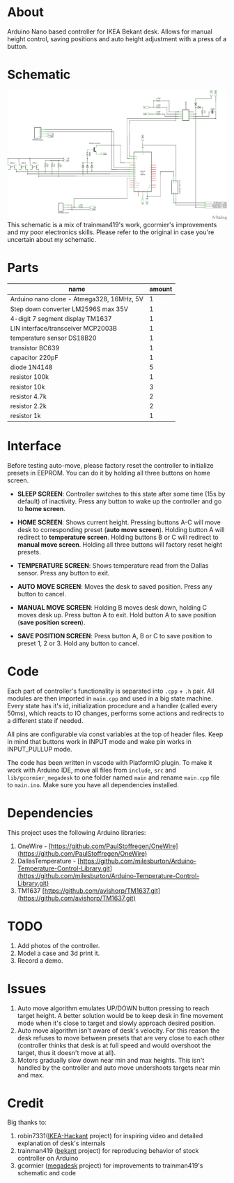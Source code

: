 # About
Arduino Nano based controller for IKEA Bekant desk. Allows for manual height control, saving positions and auto height adjustment with a press of a button.

# Schematic
![Schematic](/schematic.png)
This schematic is a mix of trainman419's work, gcormier's improvements and my poor electronics skills. Please refer to the original in case you're uncertain about my schematic.

# Parts
| name                                      | amount |
| ----------------------------------------- | ------ |
| Arduino nano clone - Atmega328, 16MHz, 5V | 1      |
| Step down converter LM2596S max 35V       | 1      |
| 4-digit 7 segment display TM1637          | 1      |
| LIN interface/transceiver MCP2003B        | 1      |
| temperature sensor DS18B20                | 1      |
| transistor BC639                          | 1      |
| capacitor 220pF                           | 1      |
| diode 1N4148                              | 5      |
| resistor 100k                             | 1      |
| resistor 10k                              | 3      |
| resistor 4.7k                             | 2      |
| resistor 2.2k                             | 2      |
| resistor 1k                               | 1      |

# Interface
Before testing auto-move, please factory reset the controller to initialize presets in EEPROM. You can do it by holding all three buttons on home screen.

- **SLEEP SCREEN**: Controller switches to this state after some time (15s by default) of inactivity. Press any button to wake up the controller and go to **home screen**.

- **HOME SCREEN**: Shows current height. Pressing buttons A-C will move desk to corresponding preset (**auto move screen**). Holding button A will redirect to **temperature screen**. Holding buttons B or C will redirect to **manual move screen**. Holding all three buttons will factory reset height presets.

- **TEMPERATURE SCREEN**: Shows temperature read from the Dallas sensor. Press any button to exit.

- **AUTO MOVE SCREEN**: Moves the desk to saved position. Press any button to cancel.

- **MANUAL MOVE SCREEN**: Holding B moves desk down, holding C moves desk up. Press button A to exit. Hold button A to save position (**save position screen**).

- **SAVE POSITION SCREEN**: Press button A, B or C to save position to preset 1, 2 or 3. Hold any button to cancel. 

# Code
Each part of controller's functionality is separated into `.cpp` + `.h` pair. All modules are then imported in `main.cpp` and used in a big state machine. Every state has it's id, initialization procedure and a handler (called every 50ms), which reacts to IO changes, performs some actions and redirects to a different state if needed.

All pins are configurable via const variables at the top of header files. Keep in mind that buttons work in INPUT mode and wake pin works in INPUT_PULLUP mode.

The code has been written in vscode with PlatformIO plugin. To make it work with Arduino IDE, move all files from `include`, `src` and `lib/gcormier_megadesk` to one folder named `main` and rename `main.cpp` file to `main.ino`. Make sure you have all dependencies installed.

# Dependencies
This project uses the following Arduino libraries:
1. OneWire - [https://github.com/PaulStoffregen/OneWire](https://github.com/PaulStoffregen/OneWire)
2. DallasTemperature - [https://github.com/milesburton/Arduino-Temperature-Control-Library.git](https://github.com/milesburton/Arduino-Temperature-Control-Library.git)
3. TM1637 [https://github.com/avishorp/TM1637.git](https://github.com/avishorp/TM1637.git)

# TODO
1. Add photos of the controller.
2. Model a case and 3d print it.
3. Record a demo.

# Issues
1. Auto move algorithm emulates UP/DOWN button pressing to reach target height. A better solution would be to keep desk in fine movement mode when it's close to target and slowly approach desired position.
2. Auto move algorithm isn't aware of desk's velocity. For this reason the desk refuses to move between presets that are very close to each other (controller thinks that desk is at full speed and would overshoot the target, thus it doesn't move at all).
3. Motors gradually slow down near min and max heights. This isn't handled by the controller and auto move undershoots targets near min and max.

# Credit
Big thanks to:
1. robin7331([IKEA-Hackant](https://github.com/robin7331/IKEA-Hackant/) project) for inspiring video and detailed explanation of desk's internals
2. trainman419 ([bekant](https://github.com/trainman419/bekant) project) for reproducing behavior of stock controller on Arduino
3. gcormier ([megadesk](https://github.com/gcormier/megadesk) project) for improvements to trainman419's schematic and code
